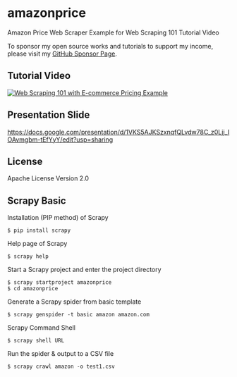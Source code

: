 # amazonprice
Amazon Price Web Scraper Example for Web Scraping 101 Tutorial Video

To sponsor my open source works and tutorials to support my income, please visit my [GitHub Sponsor Page](https://github.com/sponsors/sammyfung).

## Tutorial Video 

[![Web Scraping 101 with E-commerce Pricing Example](https://img.youtube.com/vi/nIQrNOb1jLg/0.jpg)](https://www.youtube.com/watch?v=nIQrNOb1jLg)

## Presentation Slide

https://docs.google.com/presentation/d/1VKS5AJKSzxnqfQLvdw78C_z0Ljj_IOAvmgbm-tEfYyY/edit?usp=sharing

## License

Apache License Version 2.0

## Scrapy Basic 

Installation (PIP method) of Scrapy
```
$ pip install scrapy
```

Help page of Scrapy
```
$ scrapy help
```

Start a Scrapy project and enter the project directory
```
$ scrapy startproject amazonprice
$ cd amazonprice
```

Generate a Scrapy spider from basic template
```
$ scrapy genspider -t basic amazon amazon.com
```

Scrapy Command Shell
```
$ scrapy shell URL
```

Run the spider & output to a CSV file
```
$ scrapy crawl amazon -o test1.csv
```
